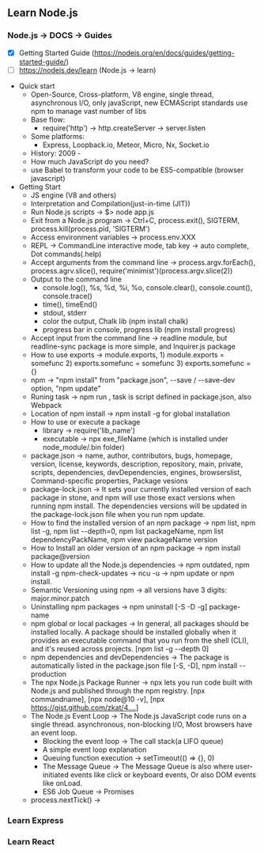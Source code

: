## Learn Node.js
### Node.js -> DOCS -> Guides
- [x] Getting Started Guide (https://nodejs.org/en/docs/guides/getting-started-guide/)
- [ ] https://nodejs.dev/learn (Node.js -> learn)
- Quick start
  - Open-Source, Cross-platform, V8 engine, single thread, asynchronous I/O, only javaScript, new ECMAScript standards use npm to manage vast number of libs
  - Base flow:
    - require('http') -> http.createServer -> server.listen
  - Some platforms:
    - Express, Loopback.io, Meteor, Micro, Nx, Socket.io
  - History: 2009 - 
  - How much JavaScript do you need?
  - use Babel to transform your code to be ES5-compatible (browser javascript) 
- Getting Start
  - JS engine (V8 and others)
  - Interpretation and Compilation(just-in-time (JIT))
  - Run Node.js scripts -> $> node app.js
  - Exit from a Node.js program -> Ctrl+C, process.exit(), SIGTERM, process.kill(process.pid, 'SIGTERM')
  - Access environment variables -> process.env.XXX
  - REPL -> CommandLine interactive mode, tab key -> auto complete, Dot commands(.help)
  - Accept arguments from the command line -> process.argv.forEach(), process.agrv.slice(), require('minimist')(process.argv.slice(2))
  - Output to the command line
    - console.log(), %s, %d, %i, %o, console.clear(), console.count(), console.trace()
    - time(), timeEnd()
    - stdout, stderr
    - color the output, Chalk lib (npm install chalk)
    - progress bar in console, progress lib (npm install progress)
  - Accept input from the command line -> readline module, but readline-sync package is more simple, and Inquirer.js package
  - How to use exports -> module.exports, 1) module.exports = somefunc 2) exports.somefunc = somefunc 3) exports.somefunc = {}
  - npm -> "npm install" from "package.json", --save / --save-dev option, "npm update"
  - Runing task -> npm run <task-name>, task is script defined in package.json, also Webpack
  - Location of npm install -> npm install -g <package-name> for global installation
  - How to use or execute a package
    - library    -> require('lib_name') 
    - executable -> npx exe_fileName (which is installed under node_module/.bin folder)
  - package.json -> name, author, contributors, bugs, homepage, version, license, keywords, description, repository, main, private, scripts, dependencies, devDependencies, engines, browserslist, Command-specific properties, Package vesions
  - package-lock.json -> It sets your currently installed version of each package in stone, and npm will use those exact versions when running npm install. The dependencies versions will be updated in the package-lock.json file when you run npm update.
  - How to find the installed version of an npm package -> npm list, npm list -g, npm list --depth=0, npm list packageName, npm list dependencyPackName, npm view packageName version
  - How to Install an older version of an npm package -> npm install package@version
  - How to update all the Node.js dependencies -> npm outdated, npm install -g npm-check-updates -> ncu -u -> npm update or npm install.
  - Semantic Versioning using npm -> all versions have 3 digits: major.minor.patch
  - Uninstalling npm packages -> npm uninstall [-S -D -g] package-name
  - npm global or local packages -> In general, all packages should be installed locally. A package should be installed globally when it provides an executable command that you run from the shell (CLI), and it's reused across projects. [npm list -g --depth 0]
  - npm dependencies and devDependencies -> The package is automatically listed in the package.json file [-S, -D], npm install --production
  - The npx Node.js Package Runner -> npx lets you run code built with Node.js and published through the npm registry. [npx commandname], [npx node@10 -v], [npx https://gist.github.com/zkat/4....]
  - The Node.js Event Loop -> The Node.js JavaScript code runs on a single thread. asynchronous, non-blocking I/O, Most browsers have an event loop.
    - Blocking the event loop -> The call stack(a LIFO queue)
    - A simple event loop explanation
    - Queuing function execution -> setTimeout(() => {}, 0)
    - The Message Queue -> The Message Queue is also where user-initiated events like click or keyboard events, Or also DOM events like onLoad.
    - ES6 Job Queue -> Promises
  - process.nextTick() -> 
  
  
  
  
  
  
   
### Learn Express

### Learn React
